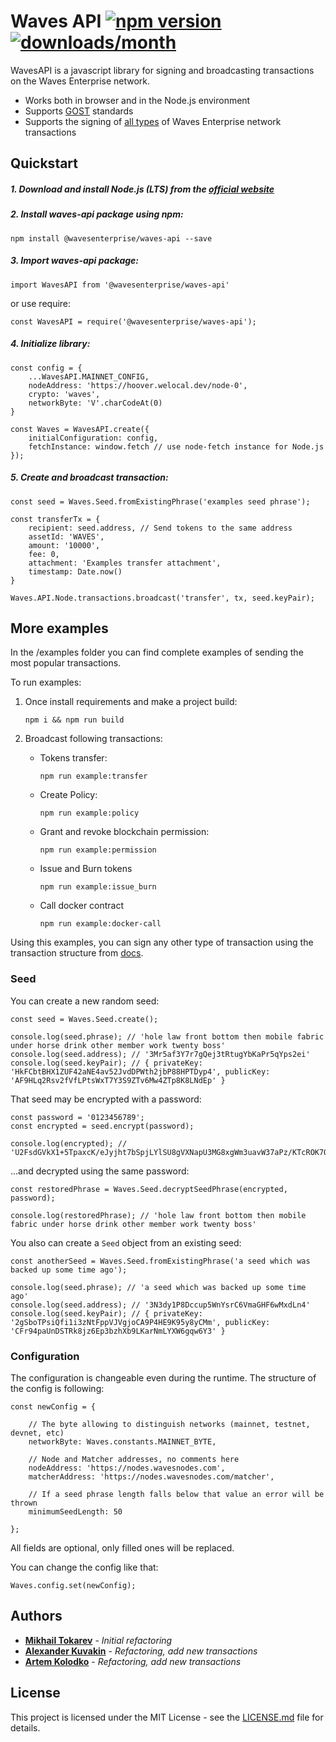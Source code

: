 # Waves API [![npm version](https://badge.fury.io/js/%40waves%2Fwaves-api.svg)](https://www.npmjs.com/package/@wavesenterprise/waves-api) [![downloads/month](https://img.shields.io/npm/dm/%40waves%2Fwaves-api.svg)](https://www.npmjs.com/package/@wavesenterprise/waves-api)

WavesAPI is a javascript library for signing and broadcasting transactions on the Waves Enterprise network.

* Works both in browser and in the Node.js environment
* Supports [GOST](https://en.wikipedia.org/wiki/GOST) standards
* Supports the signing of [all types](https://docs.wavesenterprise.com/en/1.3.0/how-the-platform-works/data-structures/transactions-structure.html#id26) of Waves Enterprise network transactions

## Quickstart

##### 1. Download and install Node.js (LTS) from the [official website](https://nodejs.org/en/download/)

##### 2. Install waves-api package using npm:
```
npm install @wavesenterprise/waves-api --save
```

##### 3. Import waves-api package:
```
import WavesAPI from '@wavesenterprise/waves-api'
```
or use require:

`const WavesAPI = require('@wavesenterprise/waves-api');`

##### 4. Initialize library:
```
const config = {
    ...WavesAPI.MAINNET_CONFIG,
    nodeAddress: 'https://hoover.welocal.dev/node-0',
    crypto: 'waves',
    networkByte: 'V'.charCodeAt(0)
}

const Waves = WavesAPI.create({
    initialConfiguration: config,
    fetchInstance: window.fetch // use node-fetch instance for Node.js
});
```

##### 5. Create and broadcast transaction:
```
const seed = Waves.Seed.fromExistingPhrase('examples seed phrase');

const transferTx = {
    recipient: seed.address, // Send tokens to the same address
    assetId: 'WAVES',
    amount: '10000',
    fee: 0,
    attachment: 'Examples transfer attachment',
    timestamp: Date.now()
}

Waves.API.Node.transactions.broadcast('transfer', tx, seed.keyPair);
```

## More examples
In the /examples folder you can find complete examples of sending the most popular transactions.


To run examples:
1. Once install requirements and make a project build:

    `npm i && npm run build`
2. Broadcast following transactions:
     + Tokens transfer:
        
        `npm run example:transfer`
     + Create Policy:
        
        `npm run example:policy`
     + Grant and revoke blockchain permission:
     
        `npm run example:permission`
     + Issue and Burn tokens
     
        `npm run example:issue_burn`
     + Call docker contract
     
        `npm run example:docker-call`
     
Using this examples, you can sign any other type of transaction using the transaction structure from [docs](https://docs.wavesenterprise.com/en/1.3.0/how-the-platform-works/data-structures/transactions-structure.html#id26).

### Seed

You can create a new random seed:

```
const seed = Waves.Seed.create();

console.log(seed.phrase); // 'hole law front bottom then mobile fabric under horse drink other member work twenty boss'
console.log(seed.address); // '3Mr5af3Y7r7gQej3tRtugYbKaPr5qYps2ei'
console.log(seed.keyPair); // { privateKey: 'HkFCbtBHX1ZUF42aNE4av52JvdDPWth2jbP88HPTDyp4', publicKey: 'AF9HLq2Rsv2fVfLPtsWxT7Y3S9ZTv6Mw4ZTp8K8LNdEp' }
```

That seed may be encrypted with a password:

```
const password = '0123456789';
const encrypted = seed.encrypt(password);

console.log(encrypted); // 'U2FsdGVkX1+5TpaxcK/eJyjht7bSpjLYlSU8gVXNapU3MG8xgWm3uavW37aPz/KTcROK7OjOA3dpCLXfZ4YjCV3OW2r1CCaUhOMPBCX64QA/iAlgPJNtfMvjLKTHZko/JDgrxBHgQkz76apORWdKEQ=='
```

...and decrypted using the same password:

```
const restoredPhrase = Waves.Seed.decryptSeedPhrase(encrypted, password);

console.log(restoredPhrase); // 'hole law front bottom then mobile fabric under horse drink other member work twenty boss'
```

You also can create a `Seed` object from an existing seed:

```
const anotherSeed = Waves.Seed.fromExistingPhrase('a seed which was backed up some time ago');

console.log(seed.phrase); // 'a seed which was backed up some time ago'
console.log(seed.address); // '3N3dy1P8Dccup5WnYsrC6VmaGHF6wMxdLn4'
console.log(seed.keyPair); // { privateKey: '2gSboTPsiQfi1i3zNtFppVJVgjoCA9P4HE9K95y8yCMm', publicKey: 'CFr94paUnDSTRk8jz6Ep3bzhXb9LKarNmLYXW6gqw6Y3' }
```
### Configuration

The configuration is changeable even during the runtime. The structure of the config is following:

```
const newConfig = {

    // The byte allowing to distinguish networks (mainnet, testnet, devnet, etc)
    networkByte: Waves.constants.MAINNET_BYTE,

    // Node and Matcher addresses, no comments here
    nodeAddress: 'https://nodes.wavesnodes.com',
    matcherAddress: 'https://nodes.wavesnodes.com/matcher',

    // If a seed phrase length falls below that value an error will be thrown
    minimumSeedLength: 50

};
```

All fields are optional, only filled ones will be replaced.

You can change the config like that:

```
Waves.config.set(newConfig);
```

## Authors

* [**Mikhail Tokarev**](https://github.com/mtfj) - *Initial refactoring*
* [**Alexander Kuvakin**](https://github.com/larsan12) - *Refactoring, add new transactions*
* [**Artem Kolodko**](https://github.com/ArtemKolodko) - *Refactoring, add new transactions*

## License

This project is licensed under the MIT License - see the [LICENSE.md](LICENSE.md) file for details.
